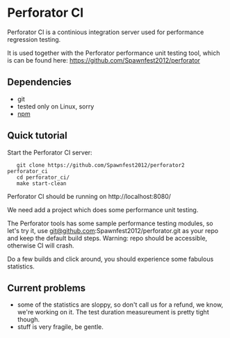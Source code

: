 Perforator CI
=============

Perforator CI is a continious integration server used for performance
regression testing.

It is used together with the Perforator performance unit testing tool,
which is can be found here: https://github.com/Spawnfest2012/perforator

Dependencies
----

* git
* tested only on Linux, sorry
* [npm](http://npmjs.org)

Quick tutorial
-----

Start the Perforator CI server:

```
   git clone https://github.com/Spawnfest2012/perforator2 perforator_ci
   cd perforator_ci/
   make start-clean
```

Perforator CI should be running on http://localhost:8080/

We need add a project which does some performance unit testing.

The Perforator tools has some sample performance testing modules, so let's try
it, use git@github.com:Spawnfest2012/perforator.git as your repo and keep 
the default build steps. Warning: repo should be accessible, otherwise CI will
crash.

Do a few builds and click around, you should experience some fabulous
statistics.

Current problems
-----

* some of the statistics are sloppy, so don't call us for a refund, we know,
  we're working on it. The test duration measureument is pretty tight though.
* stuff is very fragile, be gentle.
